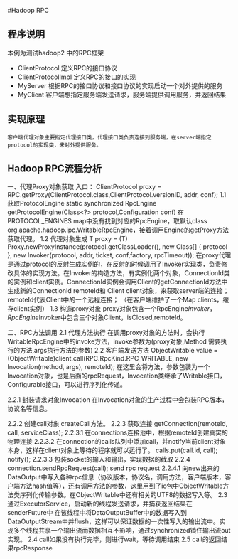 #Hadoop RPC

## 程序说明
本例为测试hadoop2 中的RPC框架

* ClientProtocol 定义RPC的接口协议
* ClientProtocolImpl 定义RPC的接口的实现
* MyServer 根据RPC的接口协议和接口协议的实现启动一个对外提供的服务
* MyClient 客户端想指定服务端发送请求，服务端提供调用服务，并返回结果


## 实现原理
	客户端代理对象主要指定代理接口类，代理接口类负责连接到服务端，在server端指定protocol的实现类，来对外提供服务。

## Hadoop RPC流程分析

一、代理Proxy对象获取
入口：
ClientProtocol proxy = RPC.getProxy(ClientProtocol.class,ClientProtocol.versionID, addr, conf);
1.1 获取ProtocolEngine
	static synchronized RpcEngine getProtocolEngine(Class<?> protocol,Configuration conf) 
	在PROTOCOL_ENGINES map中没有找到对应的RpcEngine，取默认class org.apache.hadoop.ipc.WritableRpcEngine，接着调用Engine的getProxy方法获取代理。
1.2    代理对象生成
  T proxy = (T) Proxy.newProxyInstance(protocol.getClassLoader(), 
							     new Class[] { protocol }, 
							     new Invoker(protocol, addr, ticket, conf,factory, rpcTimeout));
       在proxy代理是通过protocol的反射生成实例的，在反射的时候调用了Invoker实现类，负责修改具体的实现方法。在Invoker的构造方法，有实例化两个对象，ConnectionId类的实例和client实例。ConnectionId实例会调用Client的getConnectionId方法中生成新的ConnectionId remoteId和 Client client对象，来获取server端的连接；
	remoteId代表Client中的一个远程连接；
（在客户端维护了一个Map clients，缓存client实例）
1.3 构造proxy对象
	proxy对象包含一个RpcEngine$Invoker，RpcEngine$Invoker中包含三个对象Client，isClosed,remoteId。

二、RPC方法调用
2.1 代理方法执行
	在调用proxy对象的方法时，会执行WritableRpcEngine中的invoke方法，invoke参数为(proxy对象,Method 需要执行的方法,args执行方法的参数)
2.2 客户端发送方法
	ObjectWritable value = (ObjectWritable)client.call(RPC.RpcKind.RPC_WRITABLE, new Invocation(method, args), remoteId);
在这里会将方法，参数包装为一个Invocation对象，也是后面的rpcRequest，Invocation类继承了Writable接口，Configurable接口，可以进行序列化传递。

2.2.1 封装请求对象Invocation
	在Invocation对象的生产过程中会包装RPC版本，协议名等信息。
	
2.2.2 创建call对象
	createCall方法。
2.2.3 获取连接
	getConnection(remoteId, call, serviceClass);
2.2.3.1 在connections连接池中，根据remoteId创建真实的物理连接
2.2.3.2 在connection的calls队列中添加call，并notify当前client对象本身，这样在client对象上等待的程序就可以运行了。
      	calls.put(call.id, call);
      	notify();
2.2.3.3 包装socket的输入和输出，实现数据的截取
2.2.4   connection.sendRpcRequest(call); send rpc request
2.2.4.1 向new出来的DataOutput中写入各种rpc信息（协议版本，协议名，调用方法，客户端版本，客户端方法hash值等），还有调用方法的参数，这里用到了io包中ObjectWritable方法类序列化传输参数。在ObjectWritable中还有相关的UTF8的数据写入等。
2.3   通过ExecutorService，启动新的线程发送请求，并捕获返回结果在senderFuture中
在该线程中将DataOutputBuffer中的数据写入到DataOutputStream中并flush，这样可以保证数据的一次性写入的输出流中。实现多个线程共享一个输出流而数据相互不影响，通过synchronized锁住输出流out实现。
2.4 call如果没有执行完毕，则进行wait，等待调用结束
2.5 call的返回结果rpcResponse
